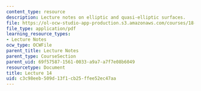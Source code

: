 ```yaml
---
content_type: resource
description: Lecture notes on elliptic and quasi-elliptic surfaces.
file: https://ol-ocw-studio-app-production.s3.amazonaws.com/courses/18-727-topics-in-algebraic-geometry-algebraic-surfaces-spring-2008/c3c98eeb509d13f1cb25ffee52ec47aa_lect14.pdf
file_type: application/pdf
learning_resource_types:
- Lecture Notes
ocw_type: OCWFile
parent_title: Lecture Notes
parent_type: CourseSection
parent_uid: 69f57587-1561-0033-a9a7-a7f7e08b6049
resourcetype: Document
title: Lecture 14
uid: c3c98eeb-509d-13f1-cb25-ffee52ec47aa
---
```

